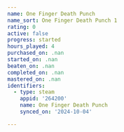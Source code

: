 ```yaml
---
name: One Finger Death Punch
name_sort: One Finger Death Punch 1
rating: 0
active: false
progress: started
hours_played: 4
purchased_on: .nan
started_on: .nan
beaten_on: .nan
completed_on: .nan
mastered_on: .nan
identifiers:
  - type: steam
    appid: '264200'
    name: One Finger Death Punch
    synced_on: '2024-10-04'

---
```

